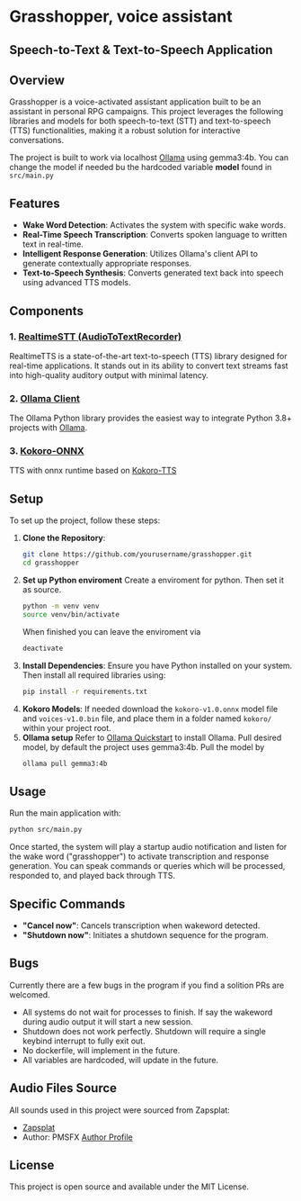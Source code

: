 # Grasshopper, voice assistant
## Speech-to-Text & Text-to-Speech Application

## Overview
Grasshopper is a voice-activated assistant application built to be an assistant in personal RPG campaigns. This project leverages the following libraries and models for both speech-to-text (STT) and text-to-speech (TTS) functionalities, making it a robust solution for interactive conversations.

The project is built to work via localhost [Ollama](https://github.com/ollama/ollama) using gemma3:4b. You can change the model if needed bu the hardcoded variable **model** found in `src/main.py`

## Features
- **Wake Word Detection**: Activates the system with specific wake words.
- **Real-Time Speech Transcription**: Converts spoken language to written text in real-time.
- **Intelligent Response Generation**: Utilizes Ollama's client API to generate contextually appropriate responses.
- **Text-to-Speech Synthesis**: Converts generated text back into speech using advanced TTS models.

## Components
### 1. [RealtimeSTT (AudioToTextRecorder)](https://github.com/KoljaB/RealtimeTTS)
RealtimeTTS is a state-of-the-art text-to-speech (TTS) library designed for real-time applications. It stands out in its ability to convert text streams fast into high-quality auditory output with minimal latency.
### 2. [Ollama Client](https://github.com/ollama/ollama-python)
The Ollama Python library provides the easiest way to integrate Python 3.8+ projects with [Ollama](https://github.com/ollama/ollama).
### 3. [Kokoro-ONNX](https://github.com/thewh1teagle/kokoro-onnx)
TTS with onnx runtime based on [Kokoro-TTS](https://huggingface.co/spaces/hexgrad/Kokoro-TTS)

## Setup
To set up the project, follow these steps:
1. **Clone the Repository**:
    ```sh
    git clone https://github.com/yourusername/grasshopper.git
    cd grasshopper
    ```
2. **Set up Python enviroment**
    Create a enviroment for python. Then set it as source.
    ```sh
    python -m venv venv
    source venv/bin/activate
    ```
    When finished you can leave the enviroment via
    ```sh
    deactivate
    ```
3. **Install Dependencies**:
    Ensure you have Python installed on your system. Then install all required libraries using:
    ```sh
    pip install -r requirements.txt
    ```
3. **Kokoro Models**: 
    If needed download the `kokoro-v1.0.onnx` model file and `voices-v1.0.bin` file, and place them in a folder named `kokoro/` within your project root.
4. **Ollama setup**
    Refer to [Ollama Quickstart](https://docs.ollama.com/quickstart) to install Ollama. Pull desired model, by default the project uses gemma3:4b. Pull the model by
    ```sh
    ollama pull gemma3:4b
    ```

## Usage
Run the main application with:
```sh
python src/main.py
```

Once started, the system will play a startup audio notification and listen for the wake word ("grasshopper") to activate transcription and response generation. You can speak commands or queries which will be processed, responded to, and played back through TTS.

## Specific Commands
- **"Cancel now"**: Cancels transcription when wakeword detected.
- **"Shutdown now"**: Initiates a shutdown sequence for the program.

## Bugs
Currently there are a few bugs in the program if you find a solition PRs are welcomed.
- All systems do not wait for processes to finish. If say the wakeword during audio output it will start a new session.
- Shutdown does not work perfectly. Shutdown will require a single keybind interrupt to fully exit out.
- No dockerfile, will implement in the future.
- All variables are hardcoded, will update in the future.

## Audio Files Source
All sounds used in this project were sourced from Zapsplat:
- [Zapsplat](https://www.zapsplat.com/)
- Author: PMSFX [Author Profile](https://www.zapsplat.com/author/pmsfx/)

## License
This project is open source and available under the MIT License.
